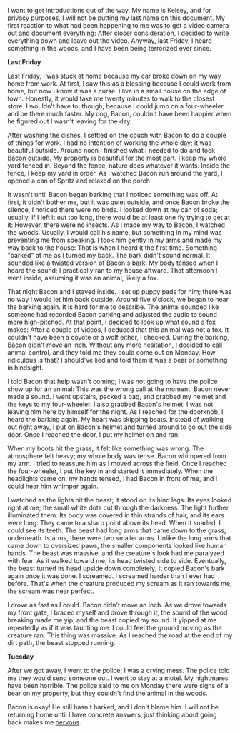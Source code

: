 I want to get introductions out of the way. My name is Kelsey, and for privacy purposes, I will not be putting my last name on this document. My first reaction to what had been happening to me was to get a video camera out and document everything: After closer consideration, I decided to write everything down and leave out the video. Anyway, last Friday, I heard something in the woods, and I have been being terrorized ever since. 

**Last Friday**

Last Friday, I was stuck at home because my car broke down on my way home from work. At first, I saw this as a blessing because I could work from home, but now I know it was a curse. I live in a small house on the edge of town. Honestly, it would take me twenty minutes to walk to the closest store. I wouldn't have to, though, because I could jump on a four-wheeler and be there much faster. My dog, Bacon, couldn't have been happier when he figured out I wasn't leaving for the day. 

After washing the dishes, I settled on the couch with Bacon to do a couple of things for work. I had no intention of working the whole day; it was beautiful outside. Around noon I finished what I needed to do and took Bacon outside. My property is beautiful for the most part. I keep my whole yard fenced in. Beyond the fence, nature does whatever it wants. Inside the fence, I keep my yard in order. As I watched Bacon run around the yard, I opened a can of Spritz and relaxed on the porch.

It wasn't until Bacon began barking that I noticed something was off. At first, it didn't bother me, but it was quiet outside, and once Bacon broke the silence, I noticed there were no birds. I looked down at my can of soda; usually, if I left it out too long, there would be at least one fly trying to get at it: However, there were no insects. As I made my way to Bacon, I watched the woods. Usually, I would call his name, but something in my mind was preventing me from speaking. I took him gently in my arms and made my way back to the house: That is when I heard it the first time. Something "barked" at me as I turned my back. The bark didn't sound normal. It sounded like a twisted version of Bacon's bark. My body tensed when I heard the sound; I practically ran to my house aftward. That afternoon I went inside, assuming it was an animal, likely a fox. 

That night Bacon and I stayed inside. I set up puppy pads for him; there was no way I would let him back outside. Around five o'clock, we began to hear the barking again. It is hard for me to describe. The animal sounded like someone had recorded Bacon barking and adjusted the audio to sound more high-pitched. At that point, I decided to look up what sound a fox makes: After a couple of videos, I deduced that this animal was not a fox. It couldn't have been a coyote or a wolf either, I checked. During the barking, Bacon didn't move an inch. Without any more hesitation, I decided to call animal control, and they told me they could come out on Monday. How ridiculous is that? I should've lied and told them it was a bear or something in hindsight.

I told Bacon that help wasn't coming; I was not going to have the police show up for an animal: This was the wrong call at the moment. Bacon never made a sound. I went upstairs, packed a bag, and grabbed my helmet and the keys to my four-wheeler. I also grabbed Bacon's helmet: I was not leaving him here by himself for the night. As I reached for the doorknob, I heard the barking again. My heart was skipping beats. Instead of walking out right away, I put on Bacon's helmet and turned around to go out the side door. Once I reached the door, I put my helmet on and ran. 

When my boots hit the grass, it felt like something was wrong. The atmosphere felt heavy; my whole body was tense. Bacon whimpered from my arm. I tried to reassure him as I moved across the field. Once I reached the four-wheeler, I put the key in and started it immediately. When the headlights came on, my hands tensed, I had Bacon in front of me, and I could hear him whimper again.  

I watched as the lights hit the beast; it stood on its hind legs. Its eyes looked right at me; the small white dots cut through the darkness. The light further illuminated them. Its body was covered in thin strands of hair, and its ears were long: They came to a sharp point above its head. When it snarled, I could see its teeth. The beast had long arms that came down to the grass; underneath its arms, there were two smaller arms. Unlike the long arms that came down to oversized paws, the smaller components looked like human hands. The beast was massive, and the creature's look had me paralyzed with fear. As it walked toward me, its head twisted side to side. Eventually, the beast turned its head upside down completely; it copied Bacon's bark again once it was done. I screamed. I screamed harder than I ever had before. That's when the creature produced my scream as it ran towards me; the scream was near perfect. 

I drove as fast as I could. Bacon didn't move an inch. As we drove towards my front gate, I braced myself and drove through it, the sound of the wood breaking made me yip, and the beast copied my sound. It yipped at me repeatedly as if it was taunting me. I could feel the ground moving as the creature ran. This thing was massive. As I reached the road at the end of my dirt path, the beast stopped running. 

**Tuesday** 

After we got away, I went to the police; I was a crying mess. The police told me they would send someone out. I went to stay at a motel. My nightmares have been horrible. The police said to me on Monday there were signs of a bear on my property, but they couldn't find the animal in the woods.

Bacon is okay! He still hasn't barked, and I don't blame him. I will not be returning home until I have concrete answers, just thinking about going back makes me [nervous](https://www.reddit.com/r/SpectralsMegaverse/collection/186d353d-7f6d-4006-aa0e-e38746123553).